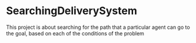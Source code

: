 # SearchingDeliverySystem
This project is about searching for the path that a particular agent can go to the goal, based on each of the conditions of the problem
